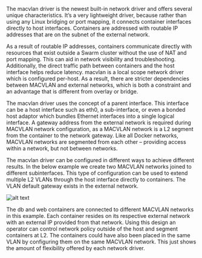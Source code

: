 The macvlan driver is the newest built-in network driver and offers several unique characteristics. It’s a very lightweight driver, because rather than using any Linux bridging or port mapping, it connects container interfaces directly to host interfaces. Containers are addressed with routable IP addresses that are on the subnet of the external network.

As a result of routable IP addresses, containers communicate directly with resources that exist outside a Swarm cluster without the use of NAT and port mapping. This can aid in network visibility and troubleshooting. Additionally, the direct traffic path between containers and the host interface helps reduce latency. macvlan is a local scope network driver which is configured per-host. As a result, there are stricter dependencies between MACVLAN and external networks, which is both a constraint and an advantage that is different from overlay or bridge.

The macvlan driver uses the concept of a parent interface. This interface can be a host interface such as eth0, a sub-interface, or even a bonded host adaptor which bundles Ethernet interfaces into a single logical interface. A gateway address from the external network is required during MACVLAN network configuration, as a MACVLAN network is a L2 segment from the container to the network gateway. Like all Docker networks, MACVLAN networks are segmented from each other – providing access within a network, but not between networks.

The macvlan driver can be configured in different ways to achieve different results. In the below example we create two MACVLAN networks joined to different subinterfaces. This type of configuration can be used to extend multiple L2 VLANs through the host interface directly to containers. The VLAN default gateway exists in the external network.

![alt text](https://github.com/amitatha82/dockerlabs/blob/master/beginners/images/macvlan.png)


The db and web containers are connected to different MACVLAN networks in this example. Each container resides on its respective external network with an external IP provided from that network. Using this design an operator can control network policy outside of the host and segment containers at L2. The containers could have also been placed in the same VLAN by configuring them on the same MACVLAN network. This just shows the amount of flexibility offered by each network driver.
